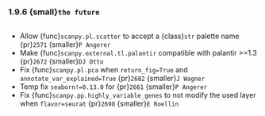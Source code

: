 ### 1.9.6 {small}`the future`

```{rubric} Bug fixes
```

- Allow {func}`scanpy.pl.scatter` to accept a {class}`str` palette name {pr}`2571` {smaller}`P Angerer`
- Make {func}`scanpy.external.tl.palantir` compatible with palantir >=1.3 {pr}`2672` {smaller}`DJ Otto`
- Fix {func}`scanpy.pl.pca` when `return_fig=True` and `annotate_var_explained=True` {pr}`2682` {smaller}`J Wagner`
- Temp fix `seaborn!=0.13.0` for {pr}`2661` {smaller}`P Angerer`
- Fix {func}`scanpy.pp.highly_variable_genes` to not modify the used layer when `flavor=seurat` {pr}`2698` {smaller}`E Roellin`
